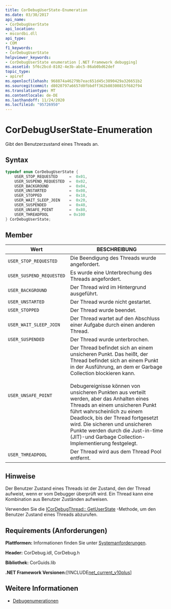 ```yaml
---
title: CorDebugUserState-Enumeration
ms.date: 03/30/2017
api_name:
- CorDebugUserState
api_location:
- mscordbi.dll
api_type:
- COM
f1_keywords:
- CorDebugUserState
helpviewer_keywords:
- CorDebugUserState enumeration [.NET Framework debugging]
ms.assetid: 5f6c2bcd-8102-4e3b-abc5-86ab0bd62def
topic_type:
- apiref
ms.openlocfilehash: 968874a46279b7eac651d45c3890429a326651b2
ms.sourcegitcommit: d8020797a6657d0fbbdff362b80300815f682f94
ms.translationtype: MT
ms.contentlocale: de-DE
ms.lasthandoff: 11/24/2020
ms.locfileid: "95726950"
---
```

# <a name="cordebuguserstate-enumeration"></a>CorDebugUserState-Enumeration

Gibt den Benutzerzustand eines Threads an.  
  
## <a name="syntax"></a>Syntax  
  
```cpp  
typedef enum CorDebugUserState {  
    USER_STOP_REQUESTED     =  0x01,  
    USER_SUSPEND_REQUESTED  =  0x02,  
    USER_BACKGROUND         =  0x04,  
    USER_UNSTARTED          =  0x08,  
    USER_STOPPED            =  0x10,  
    USER_WAIT_SLEEP_JOIN    =  0x20,  
    USER_SUSPENDED          =  0x40,  
    USER_UNSAFE_POINT       =  0x80,  
    USER_THREADPOOL         = 0x100  
} CorDebugUserState;  
```  
  
## <a name="members"></a>Member  
  
|Wert|BESCHREIBUNG|  
|-----------|-----------------|  
|`USER_STOP_REQUESTED`|Die Beendigung des Threads wurde angefordert.|  
|`USER_SUSPEND_REQUESTED`|Es wurde eine Unterbrechung des Threads angefordert.|  
|`USER_BACKGROUND`|Der Thread wird im Hintergrund ausgeführt.|  
|`USER_UNSTARTED`|Der Thread wurde nicht gestartet.|  
|`USER_STOPPED`|Der Thread wurde beendet.|  
|`USER_WAIT_SLEEP_JOIN`|Der Thread wartet auf den Abschluss einer Aufgabe durch einen anderen Thread.|  
|`USER_SUSPENDED`|Der Thread wurde unterbrochen.|  
|`USER_UNSAFE_POINT`|Der Thread befindet sich an einem unsicheren Punkt. Das heißt, der Thread befindet sich an einem Punkt in der Ausführung, an dem er Garbage Collection blockieren kann.<br /><br /> Debugereignisse können von unsicheren Punkten aus verteilt werden, aber das Anhalten eines Threads an einem unsicheren Punkt führt wahrscheinlich zu einem Deadlock, bis der Thread fortgesetzt wird. Die sicheren und unsicheren Punkte werden durch die Just-in-time (JIT)-und Garbage Collection-Implementierung festgelegt.|  
|`USER_THREADPOOL`|Der Thread wird aus dem Thread Pool entfernt.|  
  
## <a name="remarks"></a>Hinweise  

 Der Benutzer Zustand eines Threads ist der Zustand, den der Thread aufweist, wenn er vom Debugger überprüft wird. Ein Thread kann eine Kombination aus Benutzer Zuständen aufweisen.  
  
 Verwenden Sie die [ICorDebugThread:: GetUserState](icordebugthread-getuserstate-method.md) -Methode, um den Benutzer Zustand eines Threads abzurufen.  
  
## <a name="requirements"></a>Requirements (Anforderungen)  

 **Plattformen:** Informationen finden Sie unter [Systemanforderungen](../../get-started/system-requirements.md).  
  
 **Header:** CorDebug.idl, CorDebug.h  
  
 **Bibliothek:** CorGuids.lib  
  
 **.NET Framework Versionen:**[!INCLUDE[net_current_v10plus](../../../../includes/net-current-v10plus-md.md)]  
  
## <a name="see-also"></a>Weitere Informationen

- [Debugenumerationen](debugging-enumerations.md)
